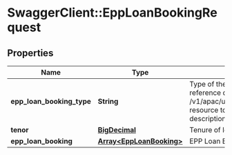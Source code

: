 # SwaggerClient::EppLoanBookingRequest

## Properties
Name | Type | Description | Notes
------------ | ------------- | ------------- | -------------
**epp_loan_booking_type** | **String** | Type of the easy payment plan loan booking.This is a reference data field. Please use /v1/apac/utilities/referenceData/{eppLoanBookingType} resource to get possible value of this field with description. | 
**tenor** | [**BigDecimal**](BigDecimal.md) | Tenure of loan in months. | 
**epp_loan_booking** | [**Array&lt;EppLoanBooking&gt;**](EppLoanBooking.md) | EPP Loan Booking Pre-process | 


